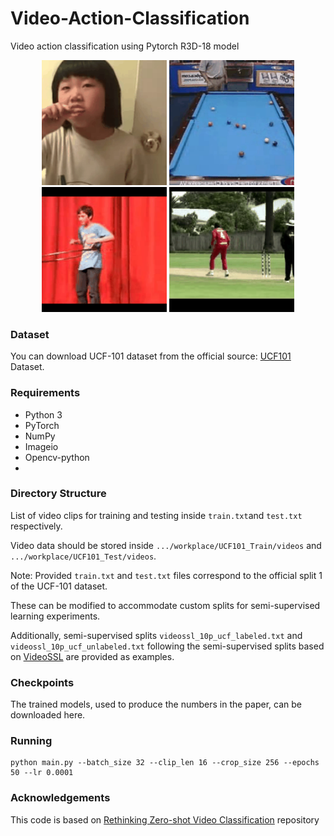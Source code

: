 # Video-Action-Classification
Video action classification using Pytorch R3D-18 model

<p align="center">
  <img src="figs/brush.gif" alt="Crawling" width="200"/>
  <img src="figs/billiard.gif" alt="Billiard" width="200"/>
  <img src="figs/hulahoop.gif" alt="Hula Hoop" width="200"/>
  <img src="figs/soccer.gif" alt="Soccer" width="200"/>
</p>


### Dataset 
You can download UCF-101 dataset from the official source: [UCF101](https://www.crcv.ucf.edu/data/UCF101.php) Dataset. 
### Requirements
- Python 3
- PyTorch 
- NumPy 
- Imageio
- Opencv-python
- 
### Directory Structure
List of video clips for training and testing inside `train.txt`and `test.txt` respectively. 

Video data should be stored inside `.../workplace/UCF101_Train/videos` and `.../workplace/UCF101_Test/videos`.

Note: Provided `train.txt` and `test.txt` files correspond to the official split 1 of the UCF-101 dataset. 

These can be modified to accommodate custom splits for semi-supervised learning experiments. 

Additionally, semi-supervised splits `videossl_10p_ucf_labeled.txt` and `videossl_10p_ucf_unlabeled.txt` following the semi-supervised splits based on [VideoSSL](https://arxiv.org/abs/2003.00197) are provided as examples.


### Checkpoints
The trained models, used to produce the numbers in the paper, can be downloaded here.
### Running

```
python main.py --batch_size 32 --clip_len 16 --crop_size 256 --epochs 50 --lr 0.0001

```
###  Acknowledgements
This code is based on [Rethinking Zero-shot Video Classification](https://github.com/bbrattoli/ZeroShotVideoClassification/) repository
